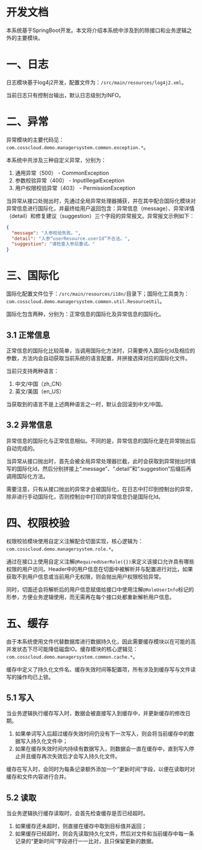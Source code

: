 # 开发文档

本系统基于SpringBoot开发。本文将介绍本系统中涉及到的除接口和业务逻辑之外的主要模块。

# 一、日志

日志模块基于log4j2开发，配置文件为：`/src/main/resources/log4j2.xml`。

当前日志只有控制台输出，默认日志级别为INFO。

# 二、异常

异常模块的主要代码见：`com.cosscloud.demo.managersystem.common.exception.*`。

本系统中共涉及三种自定义异常，分别为：

1. 通用异常（500） - CommonException
2. 参数校验异常（400） - InputIllegalException
3. 用户权限校验异常（403） - PermissionException

当异常从接口处抛出时，先通过全局异常处理器捕获，并在其中配合国际化模块对异常信息进行国际化，并最终给用户返回包含：异常信息（message）、异常详情（detail）和修复建议（suggestion）三个字段的异常报文。异常报文示例如下：

```json
{
  "message": "入参校验失败。",
  "detail": "入参“userResource.userId”不合法。",
  "suggestion": "请检查入参后重试。"
}
```

# 三、国际化

国际化配置文件位于：`/src/main/resources/i18n/`目录下；国际化工具类为：`com.cosscloud.demo.managersystem.common.util.ResourceUtil`。

国际化包含两种，分别为：正常信息的国际化及异常信息的国际化。

## 3.1 正常信息

正常信息的国际化比较简单，当调用国际化方法时，只需要传入国际化Id及相应的参数，方法内会自动获取当前系统的语言配置，并拼接选择对应的国际化文件。

当前只支持两种语言：

1. 中文/中国（zh_CN）
2. 英文/美国（en_US）

当获取到的语言不是上述两种语言之一时，默认会回滚到中文/中国。

## 3.2 异常信息

异常信息的国际化与正常信息相似。不同的是，异常信息的国际化是在异常抛出后自动完成的。

当异常从接口抛出时，首先会被全局异常处理器拦截，此时会获取到异常抛出时填写的国际化Id，然后分别拼接上“.message”、“.detail”和“.suggestion”后缀后再调用国际化方法。

需要注意，只有从接口抛出的异常才会被国际化，在日志中打印到控制台的异常，除非进行手动国际化，否则控制台中打印的异常信息仍是国际化Id。

# 四、权限校验

权限校验模块使用自定义注解配合切面实现，核心逻辑为：`com.cosscloud.demo.managersystem.role.*`。

通过在接口上使用自定义注解`@RequiredUserRole({})`来定义该接口允许具有哪些权限的用户访问。Header中的用户信息在切面中被解析并与配置进行对比，如果获取不到用户信息或当前用户无权限，则会抛出用户权限校验异常。

同时，切面还会将解析后的用户信息赋值给接口中使用注解`@RoleUserInfo`标记的形参，方便业务逻辑使用，而无需再在每个接口处都重新解析用户信息。

# 五、缓存

由于本系统使用文件代替数据库进行数据持久化，因此需要缓存模块以在可能的高并发状态下尽可能降低磁盘IO。缓存模块的核心逻辑见：`com.cosscloud.demo.managersystem.common.cache.*`。

缓存中定义了持久化文件名、缓存失效时间等配置项，所有涉及到缓存写与文件读写的操作均已上锁。

## 5.1 写入

当业务逻辑执行缓存写入时，数据会被直接写入到缓存中，并更新缓存的修改日期。

1. 如果单词写入后超过缓存失效时间仍没有下一次写入，则会将当前缓存中的数据写入持久化文件中；
2. 如果在缓存失效时间内持续有数据写入，则数据会一直在缓存中，直到写入停止并且缓存再次失效后才会写入持久化文件。

缓存在写入时，会同时为每条记录额外添加一个“更新时间”字段，以便在读取时对缓存和文件内容进行合并。

## 5.2 读取

当业务逻辑执行缓存读取时，会首先检查缓存是否已经超时。

1. 如果缓存还未超时，则直接在缓存中取到目标值并返回；
2. 如果缓存已经超时，则会先读取持久化文件，然后对文件和当前缓存中每一条记录的“更新时间”字段进行一一比对，且只保留更新的数据。

